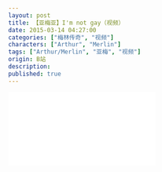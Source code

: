 ```yaml
---
layout: post
title: 【亚梅亚】I'm not gay（视频）
date: 2015-03-14 04:27:00
categories: ["梅林传奇", "视频"]
characters: ["Arthur", "Merlin"]
tags: ["Arthur/Merlin", "亚梅", "视频"]
origin: B站
description: 
published: true
---
```


<iframe src="//player.bilibili.com/player.html?aid=2108210&bvid=BV1Cs411S748&cid=3270783&page=1" scrolling="no" border="0" frameborder="no" framespacing="0" allowfullscreen="true"> </iframe>
